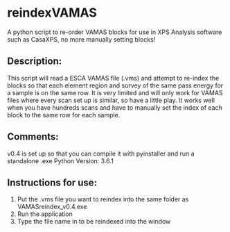 # reindexVAMAS
A python script to re-order VAMAS blocks for use in XPS Analysis software such as CasaXPS, no more manually setting blocks!

## Description:
   This script will read a ESCA VAMAS file (.vms) and attempt to re-index the blocks so that each element 
   region and survey of the same pass energy for a sample is on the same row. It is very limited and will only
   work for VAMAS files where every scan set up is similar, so have a little play. It works well when you have
   hundreds scans and have to manually set the index of each block to the same row for each sample.
   
## Comments:
  v0.4 is set up so that you can compile it with pyinstaller and run a standalone .exe
  Python Version: 3.6.1<br />
  
## Instructions for use:
  1. Put the .vms file you want to reindex into the same folder as VAMASreindex_v0.4.exe
  2. Run the application
  3. Type the file name in to be reindexed into the window
 
